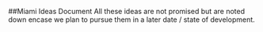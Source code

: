 ##Miami Ideas Document
All these ideas are not promised but are noted down encase we plan to pursue them in a later date / state of development.